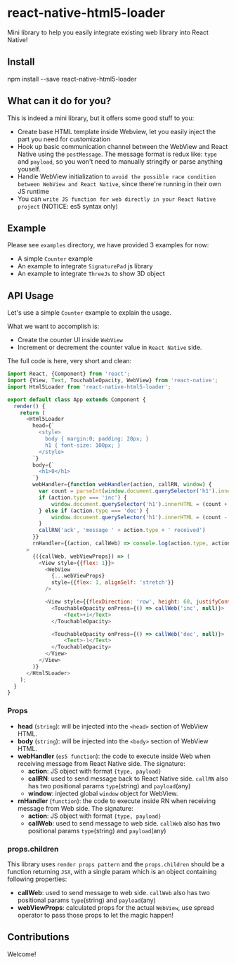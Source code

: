 # react-native-html5-loader

Mini library to help you easily integrate existing web library into React Native!

## Install

npm install --save react-native-html5-loader

## What can it do for you?

This is indeed a mini library, but it offers some good stuff to you:

* Create base HTML template inside Webview, let you easily inject the part you need for customization
* Hook up basic communication channel between the WebView and React Native using the `postMessage`. The message format is redux like: `type` and `payload`, so you won't need to manually stringify or parse anything youself.
* Handle WebView initialization to `avoid the possible race condition between WebView and React Native`, since there're running in their own JS runtime
* You can `write JS function for web directly in your React Native project` (NOTICE: es5 syntax only)

## Example 

Please see `examples` directory, we have provided 3 examples for now:

* A simple `Counter` example
* An example to integrate `SignaturePad` js library
* An example to integrate `ThreeJs` to show 3D object

## API Usage

Let's use a simple `Counter` example to explain the usage. 

What we want to accomplish is:

* Create the counter UI inside `WebView`
* Increment or decrement the counter value in `React Native` side.

The full code is here, very short and clean:

```javascript
import React, {Component} from 'react';
import {View, Text, TouchableOpacity, WebView} from 'react-native';
import Html5Loader from 'react-native-html5-loader';

export default class App extends Component {
  render() {
    return (
      <Html5Loader
        head={`
          <style>
            body { margin:0; padding: 20px; }
            h1 { font-size: 100px; }
          </style>
        `}
        body={`
          <h1>0</h1>
        `}
        webHandler={function webHandler(action, callRN, window) {
          var count = parseInt(window.document.querySelector('h1').innerHTML, 10);
          if (action.type === 'inc') {
              window.document.querySelector('h1').innerHTML = (count + 1);
          } else if (action.type === 'dec') {
              window.document.querySelector('h1').innerHTML = (count - 1);
          }
          callRN('ack', 'message ' + action.type + ' received')
        }}
        rnHandler={(action, callWeb) => console.log(action.type, action.payload)}
      > 
        {({callWeb, webViewProps}) => (
          <View style={{flex: 1}}>
            <WebView
              {...webViewProps}
              style={{flex: 1, alignSelf: 'stretch'}}
            />

            <View style={{flexDirection: 'row', height: 60, justifyContent: 'space-around'}}>
              <TouchableOpacity onPress={() => callWeb('inc', null)}>
                  <Text>+1</Text>
              </TouchableOpacity>

              <TouchableOpacity onPress={() => callWeb('dec', null)}>
                  <Text>-1</Text>
              </TouchableOpacity>
            </View>
          </View>
        )}
      </Html5Loader>
    );
  }
}

```

### Props
* **head** (`string`): will be injected into the `<head>` section of WebView HTML.
* **body** (`string`): will be injected into the `<body>` section of WebView HTML.
* **webHandler** (`es5 function`): the code to execute inside Web when receiving message from React Native side. The signature:
    * **action**: JS object with format `{type, payload}` 
    * **callRN**: used to send message back to React Native side. `callRN` also has two positional params `type`(string) and `payload`(any)
    * **window**: injected global `window` object for WebView.
* **rnHandler** (`function`): the code to execute inside RN when receiving message from Web side. The signature:
    * **action**: JS object with format `{type, payload}` 
    * **callWeb**: used to send message to web side. `callWeb` also has two positional params `type`(string) and `payload`(any)

### props.children

This library uses `render props pattern` and the `props.children` should be a function returning `JSX`, with a single param which is an object containing following properties:
  * **callWeb**: used to send message to web side. `callWeb` also has two positional params `type`(string) and `payload`(any)
  * **webViewProps**: calculated props for the actual `WebView`, use spread operator to pass those props to let the magic happen!

## Contributions

Welcome!


